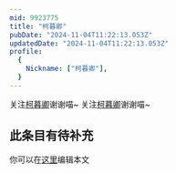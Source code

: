 ```yaml
---
mid: 9923775
title: "柯暮卿"
pubDate: "2024-11-04T11:22:13.053Z"
updatedDate: "2024-11-04T11:22:13.053Z"
profile:
  {
    Nickname: ["柯暮卿"],
  }
---
```


关注[柯暮卿](https://space.bilibili.com/9923775)谢谢喵~ 关注[柯暮卿](https://space.bilibili.com/9923775)谢谢喵~

## 此条目有待补充
你可以在[这里](https://github.com/Yuhanawa/VTuber.ICU-Content/edit/master/v/柯暮卿/index.md)编辑本文
